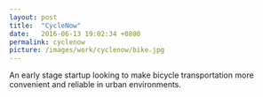 ```yaml
---
layout: post
title:  "CycleNow"
date:   2016-06-13 19:02:34 +0800
permalink: cyclenow
picture: /images/work/cyclenow/bike.jpg
---
```


An early stage startup looking to make bicycle transportation more convenient and reliable in urban environments. 